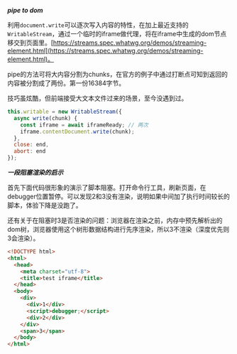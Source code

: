 ***pipe to dom***

利用`document.write`可以逐次写入内容的特性，在加上最近支持的`WritableStream`，通过一个临时的iframe做代理，将在iframe中生成的dom节点移交到页面里。[https://streams.spec.whatwg.org/demos/streaming-element.html](https://streams.spec.whatwg.org/demos/streaming-element.html)。

pipe的方法可将大内容分割为chunks，在官方的例子中通过打断点可知到返回的内容被分割成了两份。第一份16384字节。

技巧虽炫酷，但前端接受大文本文件过来的场景，至今没遇到过。

```js
this.writable = new WritableStream({
  async write(chunk) {
    const iframe = await iframeReady; // 两次
    iframe.contentDocument.write(chunk);
  },
  close: end,
  abort: end
});
```

***一段阻塞渲染的启示***

首先下面代码很形象的演示了脚本阻塞。打开命令行工具，刷新页面，在debugger位置暂停。可以发现2和3没有渲染，说明如果中间加了执行时间较长的脚本，体验下降是没跑了。

还有关于在阻塞时3是否渲染的问题：浏览器在渲染之前，内存中预先解析出的dom树，浏览器使用这个树形数据结构进行先序渲染，所以3不渲染（深度优先则3会渲染）。

```html
<!DOCTYPE html>
<html>
  <head>
    <meta charset="utf-8">
    <title>test iframe</title>
  </head>
  <body>
    <div>
      <div>1</div>
      <script>debugger;</script>
      <div>2</div>
    </div>
    <span>3</span>
  </body>
</html>

```